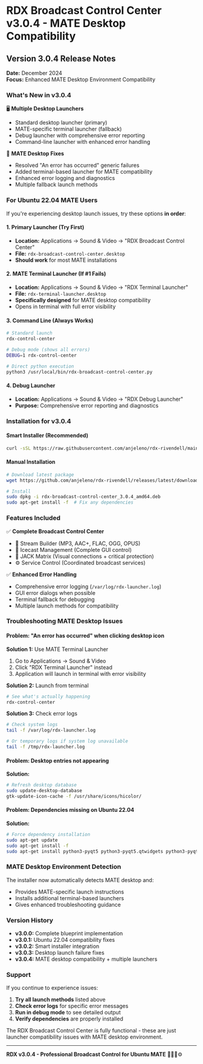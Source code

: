 # RDX Broadcast Control Center v3.0.4 - MATE Desktop Compatibility

## Version 3.0.4 Release Notes

**Date:** December 2024  
**Focus:** Enhanced MATE Desktop Environment Compatibility

### What's New in v3.0.4

🖥️ **Multiple Desktop Launchers**
- Standard desktop launcher (primary)
- MATE-specific terminal launcher (fallback)
- Debug launcher with comprehensive error reporting
- Command-line launcher with enhanced error handling

🔧 **MATE Desktop Fixes**
- Resolved "An error has occurred" generic failures
- Added terminal-based launcher for MATE compatibility
- Enhanced error logging and diagnostics
- Multiple fallback launch methods

### For Ubuntu 22.04 MATE Users

If you're experiencing desktop launch issues, try these options **in order**:

#### 1. Primary Launcher (Try First)
- **Location:** Applications → Sound & Video → "RDX Broadcast Control Center"
- **File:** `rdx-broadcast-control-center.desktop`
- **Should work** for most MATE installations

#### 2. MATE Terminal Launcher (If #1 Fails)
- **Location:** Applications → Sound & Video → "RDX Terminal Launcher"
- **File:** `rdx-terminal-launcher.desktop`
- **Specifically designed** for MATE desktop compatibility
- Opens in terminal with full error visibility

#### 3. Command Line (Always Works)
```bash
# Standard launch
rdx-control-center

# Debug mode (shows all errors)
DEBUG=1 rdx-control-center

# Direct python execution
python3 /usr/local/bin/rdx-broadcast-control-center.py
```

#### 4. Debug Launcher
- **Location:** Applications → Sound & Video → "RDX Debug Launcher"
- **Purpose:** Comprehensive error reporting and diagnostics

### Installation for v3.0.4

#### Smart Installer (Recommended)
```bash
curl -sSL https://raw.githubusercontent.com/anjeleno/rdx-rivendell/main/install-rdx.sh | bash
```

#### Manual Installation
```bash
# Download latest package
wget https://github.com/anjeleno/rdx-rivendell/releases/latest/download/rdx-broadcast-control-center_3.0.4_amd64.deb

# Install
sudo dpkg -i rdx-broadcast-control-center_3.0.4_amd64.deb
sudo apt-get install -f  # Fix any dependencies
```

### Features Included

✅ **Complete Broadcast Control Center**
- 🎵 Stream Builder (MP3, AAC+, FLAC, OGG, OPUS)
- 📡 Icecast Management (Complete GUI control)
- 🔌 JACK Matrix (Visual connections + critical protection)
- ⚙️ Service Control (Coordinated broadcast services)

✅ **Enhanced Error Handling**
- Comprehensive error logging (`/var/log/rdx-launcher.log`)
- GUI error dialogs when possible
- Terminal fallback for debugging
- Multiple launch methods for compatibility

### Troubleshooting MATE Desktop Issues

#### Problem: "An error has occurred" when clicking desktop icon

**Solution 1:** Use MATE Terminal Launcher
1. Go to Applications → Sound & Video
2. Click "RDX Terminal Launcher" instead
3. Application will launch in terminal with error visibility

**Solution 2:** Launch from terminal
```bash
# See what's actually happening
rdx-control-center
```

**Solution 3:** Check error logs
```bash
# Check system logs
tail -f /var/log/rdx-launcher.log

# Or temporary logs if system log unavailable
tail -f /tmp/rdx-launcher.log
```

#### Problem: Desktop entries not appearing

**Solution:**
```bash
# Refresh desktop database
sudo update-desktop-database
gtk-update-icon-cache -f /usr/share/icons/hicolor/
```

#### Problem: Dependencies missing on Ubuntu 22.04

**Solution:**
```bash
# Force dependency installation
sudo apt-get update
sudo apt-get install -f
sudo apt-get install python3-pyqt5 python3-pyqt5.qtwidgets python3-pyqt5.qtcore python3-pyqt5.qtgui
```

### MATE Desktop Environment Detection

The installer now automatically detects MATE desktop and:
- Provides MATE-specific launch instructions
- Installs additional terminal-based launchers
- Gives enhanced troubleshooting guidance

### Version History

- **v3.0.0:** Complete blueprint implementation
- **v3.0.1:** Ubuntu 22.04 compatibility fixes
- **v3.0.2:** Smart installer integration
- **v3.0.3:** Desktop launch failure fixes
- **v3.0.4:** MATE desktop compatibility + multiple launchers

### Support

If you continue to experience issues:

1. **Try all launch methods** listed above
2. **Check error logs** for specific error messages
3. **Run in debug mode** to see detailed output
4. **Verify dependencies** are properly installed

The RDX Broadcast Control Center is fully functional - these are just launcher compatibility issues with MATE desktop environment.

---

**RDX v3.0.4 - Professional Broadcast Control for Ubuntu MATE** 🎵📡🔌⚙️